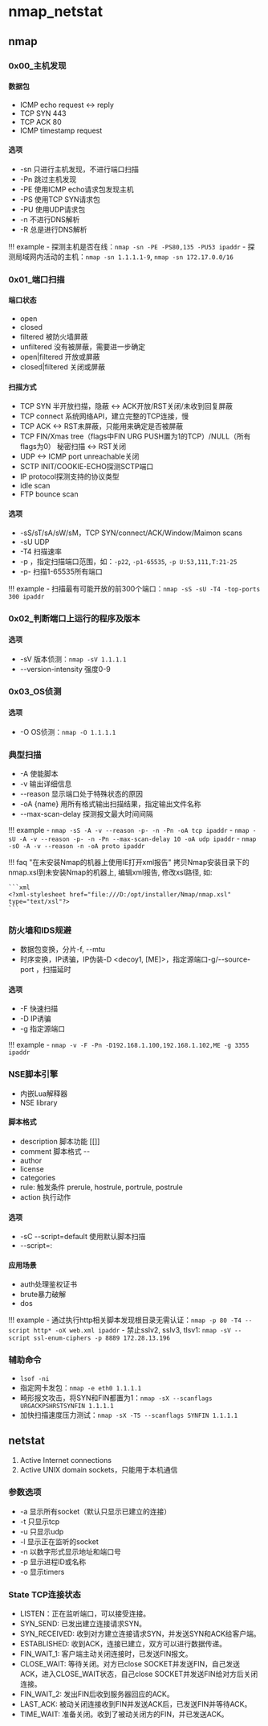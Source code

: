 # nmap_netstat

## nmap

### 0x00_主机发现

#### 数据包

- ICMP echo request <-> reply
- TCP SYN 443
- TCP ACK 80
- ICMP timestamp request

#### 选项

- -sn 只进行主机发现，不进行端口扫描
- -Pn 跳过主机发现
- -PE 使用ICMP echo请求包发现主机
- -PS 使用TCP SYN请求包
- -PU 使用UDP请求包
- -n 不进行DNS解析
- -R 总是进行DNS解析

!!! example
    - 探测主机是否在线：`nmap -sn -PE -PS80,135 -PU53 ipaddr`
    - 探测局域网内活动的主机：`nmap -sn 1.1.1.1-9`, `nmap -sn 172.17.0.0/16`


### 0x01_端口扫描

#### 端口状态

- open
- closed
- filtered 被防火墙屏蔽
- unfiltered 没有被屏蔽，需要进一步确定
- open|filtered 开放或屏蔽
- closed|filtered 关闭或屏蔽

#### 扫描方式

- TCP SYN 半开放扫描，隐蔽 <-> ACK开放/RST关闭/未收到回复屏蔽
- TCP connect 系统网络API，建立完整的TCP连接，慢
- TCP ACK <-> RST未屏蔽，只能用来确定是否被屏蔽
- TCP FIN/Xmas tree（flags中FIN URG PUSH置为1的TCP）/NULL（所有flags为0） 秘密扫描 <-> RST关闭
- UDP <-> ICMP port unreachable关闭
- SCTP INIT/COOKIE-ECHO探测SCTP端口
- IP protocol探测支持的协议类型
- idle scan
- FTP bounce scan

#### 选项

- -sS/sT/sA/sW/sM，TCP SYN/connect/ACK/Window/Maimon scans
- -sU UDP
- -T4 扫描速率
- -p <port ranges>，指定扫描端口范围，如：`-p22`, `-p1-65535`, `-p U:53,111,T:21-25`
- -p- 扫描1-65535所有端口

!!! example
    - 扫描最有可能开放的前300个端口：`nmap -sS -sU -T4 -top-ports 300 ipaddr`


### 0x02_判断端口上运行的程序及版本

#### 选项

- -sV 版本侦测：`nmap -sV 1.1.1.1`
- --version-intensity <level> 强度0-9


### 0x03_OS侦测

#### 选项

- -O OS侦测：`nmap -O 1.1.1.1`


### 典型扫描

- -A 使能脚本
- -v 输出详细信息
- --reason 显示端口处于特殊状态的原因
- -oA {name} 用所有格式输出扫描结果，指定输出文件名称
- --max-scan-delay 探测报文最大时间间隔

!!! example
    - `nmap -sS -A -v --reason -p- -n -Pn -oA tcp ipaddr`
    - `nmap -sU -A -v --reason -p- -n -Pn --max-scan-delay 10 -oA udp ipaddr`
    - `nmap -sO -A -v --reason -n -oA proto ipaddr`

!!! faq "在未安装Nmap的机器上使用IE打开xml报告"
    拷贝Nmap安装目录下的nmap.xsl到未安装Nmap的机器上, 编辑xml报告, 修改xsl路径, 如:

    ```xml
    <?xml-stylesheet href="file:///D:/opt/installer/Nmap/nmap.xsl" type="text/xsl"?>
    ```

### 防火墙和IDS规避

- 数据包变换，分片-f, --mtu <val>
- 时序变换，IP诱骗，IP伪装-D <decoy1, [ME]>，指定源端口-g/--source-port <portnum>，扫描延时

#### 选项

- -F 快速扫描
- -D IP诱骗
- -g 指定源端口

!!! example
    - `nmap -v -F -Pn -D192.168.1.100,192.168.1.102,ME -g 3355 ipaddr`


### NSE脚本引擎

- 内嵌Lua解释器
- NSE library

#### 脚本格式

- description 脚本功能 [[]]
- comment 脚本格式 --
- author
- license
- categories
- rule: 触发条件 prerule, hostrule, portrule, postrule
- action 执行动作

#### 选项

- -sC --script=default 使用默认脚本扫描
- --script=<Lua scripts>: <Lua scripts>

#### 应用场景

- auth处理鉴权证书
- brute暴力破解
- dos

!!! example
    - 通过执行http相关脚本发现根目录无需认证：`nmap -p 80 -T4 --script http* -oX web.xml ipaddr`
    - 禁止sslv2, sslv3, tlsv1: `nmap -sV --script ssl-enum-ciphers -p 8889 172.28.13.196`


### 辅助命令

- `lsof -ni`
- 指定网卡发包：`nmap -e eth0 1.1.1.1`
- 畸形报文攻击，将SYN和FIN都置为1：`nmap -sX --scanflags URGACKPSHRSTSYNFIN 1.1.1.1`
- 加快扫描速度压力测试：`nmap -sX -T5 --scanflags SYNFIN 1.1.1.1`


## netstat

1. Active Internet connections
1. Active UNIX domain sockets，只能用于本机通信

### 参数选项

- -a 显示所有socket（默认只显示已建立的连接）
- -t 只显示tcp
- -u 只显示udp
- -l 显示正在监听的socket
- -n 以数字形式显示地址和端口号
- -p 显示进程ID或名称
- -o 显示timers

### State TCP连接状态

- LISTEN：正在监听端口，可以接受连接。
- SYN_SEND: 已发出建立连接请求SYN。
- SYN_RECEIVED: 收到对方建立连接请求SYN，并发送SYN和ACK给客户端。
- ESTABLISHED: 收到ACK，连接已建立，双方可以进行数据传递。
- FIN_WAIT_1: 客户端主动关闭连接时，已发送FIN报文。
- CLOSE_WAIT: 等待关闭。对方已close SOCKET并发送FIN，自己发送ACK，进入CLOSE_WAIT状态，自己close SOCKET并发送FIN给对方后关闭连接。
- FIN_WAIT_2: 发出FIN后收到服务器回应的ACK。
- LAST_ACK: 被动关闭连接收到FIN并发送ACK后，已发送FIN并等待ACK。
- TIME_WAIT: 准备关闭。收到了被动关闭方的FIN，并已发送ACK。
